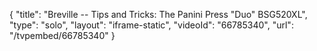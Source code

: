 {
    "title": "Breville -- Tips and Tricks: The Panini Press \"Duo\" BSG520XL",
    "type": "solo",
    "layout": "iframe-static",
    "videoId": "66785340",
    "url": "\/tvpembed\/66785340"
}